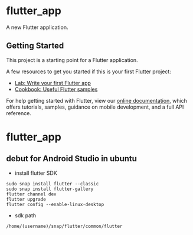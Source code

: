 # flutter_app

A new Flutter application.

## Getting Started

This project is a starting point for a Flutter application.

A few resources to get you started if this is your first Flutter project:

- [Lab: Write your first Flutter app](https://flutter.dev/docs/get-started/codelab)
- [Cookbook: Useful Flutter samples](https://flutter.dev/docs/cookbook)

For help getting started with Flutter, view our
[online documentation](https://flutter.dev/docs), which offers tutorials,
samples, guidance on mobile development, and a full API reference.
# flutter_app
## debut for Android Studio in ubuntu
* install flutter SDK
```
sudo snap install flutter --classic
sudo snap install flutter-gallery
flutter channel dev
flutter upgrade
flutter config --enable-linux-desktop
```
* sdk path
```
/home/(username)/snap/flutter/common/flutter
```